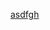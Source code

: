 [asdfgh]((https://christianheilmann.com/2022/09/14/quick-tip-embedding-youtube-videos-in-github-pages/)https://christianheilmann.com/2022/09/14/quick-tip-embedding-youtube-videos-in-github-pages/)

